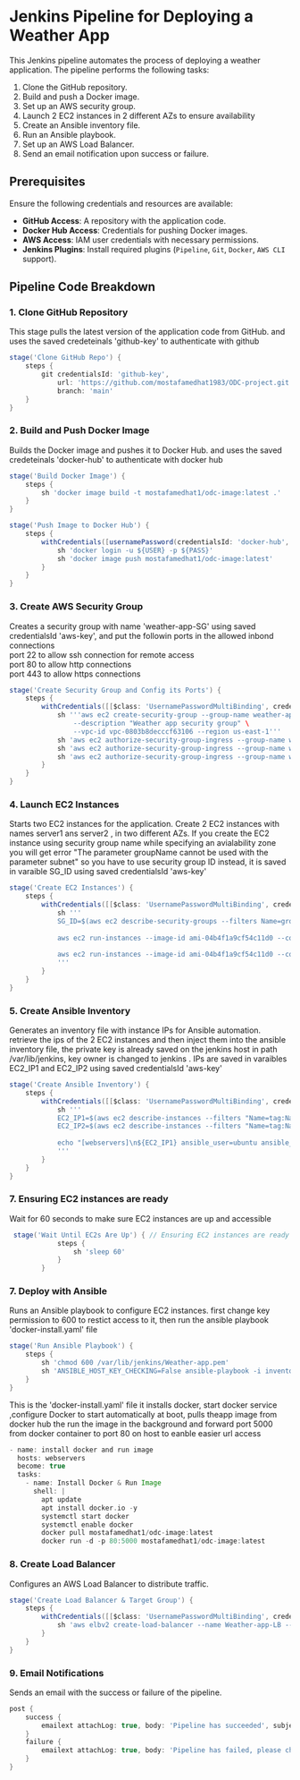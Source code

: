 # Jenkins Pipeline for Deploying a Weather App

This Jenkins pipeline automates the process of deploying a weather application. The pipeline performs the following tasks:

1. Clone the GitHub repository.
2. Build and push a Docker image.
3. Set up an AWS security group.
4. Launch 2 EC2 instances in 2 different AZs to ensure availability
5. Create an Ansible inventory file.
6. Run an Ansible playbook.
7. Set up an AWS Load Balancer.
8. Send an email notification upon success or failure.

## Prerequisites
Ensure the following credentials and resources are available:
- **GitHub Access**: A repository with the application code.
- **Docker Hub Access**: Credentials for pushing Docker images.
- **AWS Access**: IAM user credentials with necessary permissions.
- **Jenkins Plugins**: Install required plugins (`Pipeline`, `Git`, `Docker`, `AWS CLI` support).

## Pipeline Code Breakdown

### 1. Clone GitHub Repository
This stage pulls the latest version of the application code from GitHub. and uses the saved credeteinals 'github-key' to authenticate with github 
```groovy
stage('Clone GitHub Repo') {
    steps {
        git credentialsId: 'github-key', 
            url: 'https://github.com/mostafamedhat1983/ODC-project.git', 
            branch: 'main'
    }
}
```

### 2. Build and Push Docker Image
Builds the Docker image and pushes it to Docker Hub. and uses the saved credeteinals 'docker-hub' to authenticate with docker hub 
```groovy
stage('Build Docker Image') {
    steps {
        sh 'docker image build -t mostafamedhat1/odc-image:latest .'
    }
}

stage('Push Image to Docker Hub') {
    steps {
        withCredentials([usernamePassword(credentialsId: 'docker-hub', usernameVariable: 'USER', passwordVariable: 'PASS')]) {
            sh 'docker login -u ${USER} -p ${PASS}' 
            sh 'docker image push mostafamedhat1/odc-image:latest' 
        }
    }
}
```

### 3. Create AWS Security Group
Creates a security group with name 'weather-app-SG' using saved credentialsId 'aws-key', and put the followin ports in the allowed inbond connections  
port 22 to allow ssh connection for remote access  
port 80 to allow http connections  
port 443 to allow https connections  

```groovy
stage('Create Security Group and Config its Ports') {
    steps {
        withCredentials([[$class: 'UsernamePasswordMultiBinding', credentialsId: 'aws-key', usernameVariable: 'AWS_ACCESS_KEY_ID', passwordVariable: 'AWS_SECRET_ACCESS_KEY']]) {
            sh '''aws ec2 create-security-group --group-name weather-app-SG \
                --description "Weather app security group" \
                --vpc-id vpc-0803b8decccf63106 --region us-east-1'''
            sh 'aws ec2 authorize-security-group-ingress --group-name weather-app-SG --protocol tcp --port 22 --cidr 0.0.0.0/0 --region us-east-1'
            sh 'aws ec2 authorize-security-group-ingress --group-name weather-app-SG --protocol tcp --port 80 --cidr 0.0.0.0/0 --region us-east-1'
            sh 'aws ec2 authorize-security-group-ingress --group-name weather-app-SG --protocol tcp --port 443 --cidr 0.0.0.0/0 --region us-east-1'
        }
    }
}
```

### 4. Launch EC2 Instances
Starts two EC2 instances for the application.
Create 2 EC2 instances with names server1 ans server2 , in two different AZs.
If you create the EC2 instance using security group name while specifying an avialability zone you will get error "The parameter groupName cannot be used with the parameter subnet"
so you have to use security group ID instead, it is saved in varaible SG_ID 
using saved credentialsId 'aws-key'
```groovy
stage('Create EC2 Instances') {
    steps {
        withCredentials([[$class: 'UsernamePasswordMultiBinding', credentialsId: 'aws-key', usernameVariable: 'AWS_ACCESS_KEY_ID', passwordVariable: 'AWS_SECRET_ACCESS_KEY']]) {
            sh '''
            SG_ID=$(aws ec2 describe-security-groups --filters Name=group-name,Values=weather-app-SG --query 'SecurityGroups[0].GroupId' --region=us-east-1 --output text)
            
            aws ec2 run-instances --image-id ami-04b4f1a9cf54c11d0 --count 1 --instance-type t2.micro --key-name Weather-app --security-group-ids ${SG_ID} --subnet-id subnet-03152cbc82cc6c076 --region=us-east-1 --tag-specifications '{"ResourceType":"instance","Tags":[{"Key":"Name","Value":"server1"}]}'
            
            aws ec2 run-instances --image-id ami-04b4f1a9cf54c11d0 --count 1 --instance-type t2.micro --key-name Weather-app --security-group-ids ${SG_ID} --subnet-id subnet-0c79361b53646bed2 --region=us-east-1 --tag-specifications '{"ResourceType":"instance","Tags":[{"Key":"Name","Value":"server2"}]}'
            '''
        }
    }
}
```

### 5. Create Ansible Inventory
Generates an inventory file with instance IPs for Ansible automation.
retrieve the ips of the 2 EC2 instances and then inject them into the ansible inventory file, the private key is already saved on the jenkins host in path /var/lib/jenkins, key owner is changed to jenkins .
IPs are saved in varaibles EC2_IP1 and EC2_IP2
using saved credentialsId 'aws-key'
```groovy
stage('Create Ansible Inventory') {
    steps {
        withCredentials([[$class: 'UsernamePasswordMultiBinding', credentialsId: 'aws-key', usernameVariable: 'AWS_ACCESS_KEY_ID', passwordVariable: 'AWS_SECRET_ACCESS_KEY']]) {
            sh '''
            EC2_IP1=$(aws ec2 describe-instances --filters "Name=tag:Name,Values=server1" --query "Reservations[*].Instances[*].PublicIpAddress" --region=us-east-1 --output text)
            EC2_IP2=$(aws ec2 describe-instances --filters "Name=tag:Name,Values=server2" --query "Reservations[*].Instances[*].PublicIpAddress" --region=us-east-1 --output text)
            
            echo "[webservers]\n${EC2_IP1} ansible_user=ubuntu ansible_private_key_file=/var/lib/jenkins/Weather-app.pem\n${EC2_IP2} ansible_user=ubuntu ansible_private_key_file=/var/lib/jenkins/Weather-app.pem" > inventory
            '''
        }
    }
}
```
### 7. Ensuring EC2 instances are ready
Wait for 60 seconds to make sure EC2 instances are up and accessible

```groovy
 stage('Wait Until EC2s Are Up') { // Ensuring EC2 instances are ready
            steps { 
                sh 'sleep 60'  
            }
        }
```

### 7. Deploy with Ansible
Runs an Ansible playbook to configure EC2 instances.
first change key permission to 600 to restict access to it, then run the ansible playbook 'docker-install.yaml' file 
```groovy
stage('Run Ansible Playbook') {
    steps {
        sh 'chmod 600 /var/lib/jenkins/Weather-app.pem'
        sh 'ANSIBLE_HOST_KEY_CHECKING=False ansible-playbook -i inventory docker-install.yaml'
    }
}
```

This is the 'docker-install.yaml' file
it installs docker, start docker service ,configure Docker to start automatically at boot, pulls theapp image from docker hub
the run the image in the background and forward port 5000 from docker container to port 80 on host to eanble easier url access
```groovy
- name: install docker and run image
  hosts: webservers
  become: true
  tasks:
    - name: Install Docker & Run Image
      shell: |
        apt update
        apt install docker.io -y
        systemctl start docker
        systemctl enable docker
        docker pull mostafamedhat1/odc-image:latest
        docker run -d -p 80:5000 mostafamedhat1/odc-image:latest
```

### 8. Create Load Balancer
Configures an AWS Load Balancer to distribute traffic.

```groovy
stage('Create Load Balancer & Target Group') {
    steps {
        withCredentials([[$class: 'UsernamePasswordMultiBinding', credentialsId: 'aws-key', usernameVariable: 'AWS_ACCESS_KEY_ID', passwordVariable: 'AWS_SECRET_ACCESS_KEY']]) {
            sh 'aws elbv2 create-load-balancer --name Weather-app-LB --subnets subnet-03152cbc82cc6c076 subnet-0c79361b53646bed2 --security-groups $SG_ID --region=us-east-1'
        }
    }
}
```

### 9. Email Notifications
Sends an email with the success or failure of the pipeline.
```groovy
post {
    success {
        emailext attachLog: true, body: 'Pipeline has succeeded', subject: '$BUILD_STATUS! - $BUILD_NUMBER # Build -$PROJECT_NAME', to: 'mostafamomo@gmail.com'
    }
    failure {
        emailext attachLog: true, body: 'Pipeline has failed, please check logs for errors', subject: '$BUILD_STATUS! - $BUILD_NUMBER # Build -$PROJECT_NAME', to: 'mostafamomo@gmail.com'
    }
}
```



